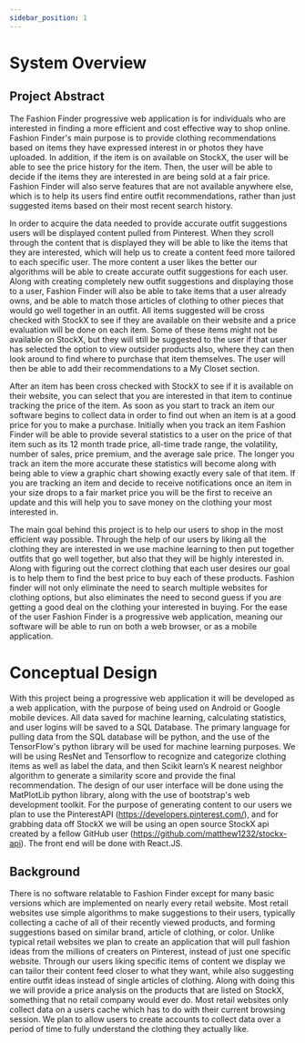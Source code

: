 ```yaml
---
sidebar_position: 1
---
```


# System Overview
## Project Abstract
The Fashion Finder progressive web application is for individuals who are interested in finding a more efficient and cost effective way to shop online. Fashion Finder's main purpose is to provide clothing recommendations based on items they have expressed interest in or photos they have uploaded. In addition, if the item is on available on StockX, the user will be able to see the price history for the item. Then, the user will be able to decide if the items they are interested in are being sold at a fair price. Fashion Finder will also serve features that are not available anywhere else, which is to help its users find entire outfit recommendations, rather than just suggested items based on their most recent search history.

In order to acquire the data needed to provide accurate outfit suggestions users will be displayed content pulled from Pinterest. When they scroll through the content that is displayed they will be able to like the items that they are interested, which will help us to create a content feed more tailored to each specific user. The more content a user likes the better our algorithms will be able to create accurate outfit suggestions for each user. Along with creating completely new outfit suggestions and displaying those to a user, Fashion Finder will also be able to take items that a user already owns, and be able to match those articles of clothing to other pieces that would go well together in an outfit. All items suggested will be cross checked with StockX to see if they are available on their website and a price evaluation will be done on each item. Some of these items might not be available on StockX, but they will still be suggested to the user if that user has selected the option to view outsider products also, where they can then look around to find where to purchase that item themselves.  The user will then be able to add their recommendations to a My Closet section.

After an item has been cross checked with StockX to see if it is available on their website, you can select that you are interested in that item to continue tracking the price of the item. As soon as you start to track an item our software begins to collect data in order to find out when an item is at a good price for you to make a purchase. Initially when you track an item Fashion Finder will be able to provide several statistics to a user on the price of that item such as its 12 month trade price, all-time trade range, the volatility, number of sales, price premium, and the average sale price. The longer you track an item the more accurate these statistics will become along with being able to view a graphic chart showing exactly every sale of that item. If you are tracking an item and decide to receive notifications once an item in your size drops to a fair market price you will be the first to receive an update and this will help you to save money on the clothing your most interested in.

The main goal behind this project is to help our users to shop in the most efficient way possible.  Through the help of our users by liking all the clothing they are interested in we use machine learning to then put together outfits that go well together, but also that they will be highly interested in.  Along with figuring out the correct clothing that each user desires our goal is to help them to find the best price to buy each of these products.  Fashion finder will not only eliminate the need to search multiple websites for clothing options, but also eliminates the need to second guess if you are getting a good deal on the clothing your interested in buying.  For the ease of the user Fashion Finder is a progressive web application, meaning our software will be able to run on both a web browser, or as a mobile application. 


# Conceptual Design
  With this project being a progressive web application it will be developed as a web application, with the purpose of being used on Android or Google mobile devices.  All data saved for machine learning, calculating statistics, and user logins will be saved to a SQL Database. The primary language for pulling data from the SQL database will be python, and the use of the TensorFlow's python library will be used for machine learning purposes.  We will be using ResNet and Tensorflow to recognize and categorize clothing items as well as label the data, and then Scikit learn’s K nearest neighbor algorithm to generate a similarity score and provide the final recommendation. The design of our user interface will be done using the MatPlotLib python library, along with the use of bootstrap's web development toolkit. For the purpose of generating content to our users we plan to use the PinterestAPI (https://developers.pinterest.com/), and for grabbing data off StockX we will be using an open source StockX api created by a fellow GitHub user (https://github.com/matthew1232/stockx-api).  The front end will be done with React.JS.

## Background
  There is no software relatable to Fashion Finder except for many basic versions which are implemented on nearly every retail website.  Most retail websites use simple algorithms to make suggestions to their users, typically collecting a cache of all of their recently viewed products, and forming suggestions based on similar brand, article of clothing, or color.  Unlike typical retail websites we plan to create an application that will pull fashion ideas from the millions of creaters on Pinterest, instead of just one specific website.  Through our users liking specific items of content we display we can tailor their content feed closer to what they want, while also suggesting entire outfit ideas instead of single articles of clothing.  Along with doing this we will provide a price analysis on the products that are listed on StockX, something that no retail company would ever do.  Most retail websites only collect data on a users cache which has to do with their current browsing session.  We plan to allow users to create accounts to collect data over a period of time to fully understand the clothing they actually like.    
